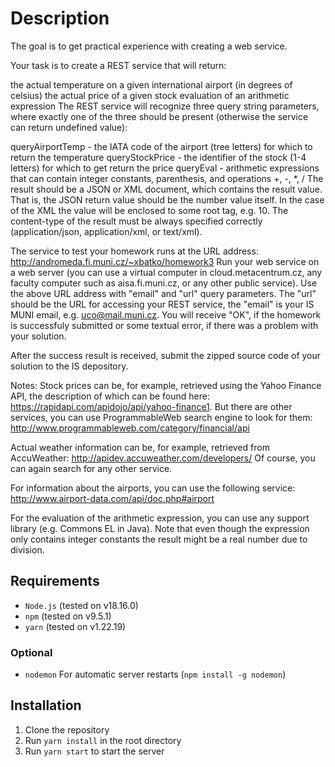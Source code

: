 # Description

The goal is to get practical experience with creating a web service.

Your task is to create a REST service that will return:

the actual temperature on a given international airport (in degrees of celsius)
the actual price of a given stock
evaluation of an arithmetic expression
The REST service will recognize three query string parameters, where exactly one of the three should be present (otherwise the service can return undefined value):

queryAirportTemp - the IATA code of the airport (tree letters) for which to return the temperature
queryStockPrice - the identifier of the stock (1-4 letters) for which to get return the price
queryEval - arithmetic expressions that can contain integer constants, parenthesis, and operations +, -, \*, /
The result should be a JSON or XML document, which contains the result value. That is, the JSON return value should be the number value itself. In the case of the XML the value will be enclosed to some root tag, e.g. 10. The content-type of the result must be always specified correctly (application/json, application/xml, or text/xml).

The service to test your homework runs at the URL address: http://andromeda.fi.muni.cz/~xbatko/homework3 Run your web service on a web server (you can use a virtual computer in cloud.metacentrum.cz, any faculty computer such as aisa.fi.muni.cz, or any other public service). Use the above URL address with "email" and "url" query parameters. The "url" should be the URL for accessing your REST service, the "email" is your IS MUNI email, e.g. uco@mail.muni.cz. You will receive "OK", if the homework is successfuly submitted or some textual error, if there was a problem with your solution.

After the success result is received, submit the zipped source code of your solution to the IS depository.

Notes: Stock prices can be, for example, retrieved using the Yahoo Finance API, the description of which can be found here: https://rapidapi.com/apidojo/api/yahoo-finance1. But there are other services, you can use ProgrammableWeb search engine to look for them: http://www.programmableweb.com/category/financial/api

Actual weather information can be, for example, retrieved from AccuWeather: http://apidev.accuweather.com/developers/ Of course, you can again search for any other service.

For information about the airports, you can use the following service: http://www.airport-data.com/api/doc.php#airport

For the evaluation of the arithmetic expression, you can use any support library (e.g. Commons EL in Java). Note that even though the expression only contains integer constants the result might be a real number due to division.

## Requirements

- `Node.js` (tested on v18.16.0)
- `npm` (tested on v9.5.1)
- `yarn` (tested on v1.22.19)

### Optional

- `nodemon` For automatic server restarts (`npm install -g nodemon`)

## Installation

1. Clone the repository
2. Run `yarn install` in the root directory
3. Run `yarn start` to start the server

